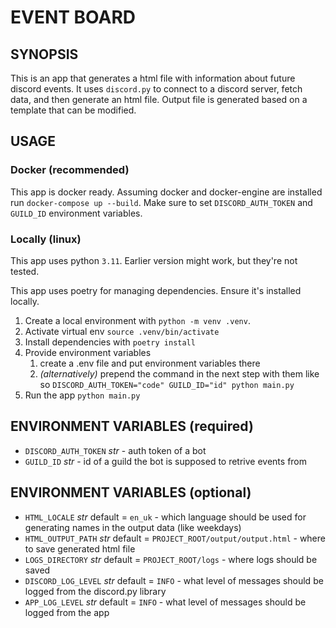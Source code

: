 # EVENT BOARD

## SYNOPSIS
This is an app that generates a html file with information about future discord events. 
It uses `discord.py` to connect to a discord server, fetch data, and then generate an html file.
Output file is generated based on a template that can be modified.

## USAGE
### Docker (recommended)
This app is docker ready. Assuming docker and docker-engine are installed run `docker-compose up --build`.
Make sure to set `DISCORD_AUTH_TOKEN` and `GUILD_ID` environment variables.

### Locally (linux)
This app uses python `3.11`. Earlier version might work, but they're not tested.

This app uses poetry for managing dependencies. Ensure it's installed locally. 
1. Create a local environment with `python -m venv .venv`.
2. Activate virtual env `source .venv/bin/activate`
3. Install dependencies with `poetry install`
4. Provide environment variables
   1. create a .env file and put environment variables there
   2. *(alternatively)* prepend the command in the next step with them like so `DISCORD_AUTH_TOKEN="code" GUILD_ID="id" python main.py`
5. Run the app `python main.py`


## ENVIRONMENT VARIABLES (required)
* `DISCORD_AUTH_TOKEN` *str* - auth token of a bot
* `GUILD_ID` *str* - id of a guild the bot is supposed to retrive events from

## ENVIRONMENT VARIABLES (optional)
* `HTML_LOCALE` *str* default = `en_uk` - which language should be used for generating names in the output data (like weekdays)
* `HTML_OUTPUT_PATH` *str* default = `PROJECT_ROOT/output/output.html` - where to save generated html file
* `LOGS_DIRECTORY` *str* default = `PROJECT_ROOT/logs` - where logs should be saved
* `DISCORD_LOG_LEVEL` *str* default = `INFO` - what level of messages should be logged from the discord.py library
* `APP_LOG_LEVEL` *str* default = `INFO` - what level of messages should be logged from the app


